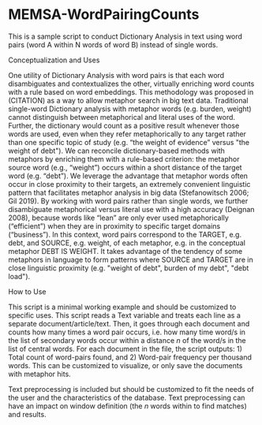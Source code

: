 # MEMSA-WordPairingCounts
This is a sample script to conduct Dictionary Analysis in text using word pairs (word A within N words of word B) instead of single words.

Conceptualization and Uses

One utility of Dictionary Analysis with word pairs is that each word disambiguates and contextualizes the other, virtually enriching word counts with a rule based on word embeddings.
This methodology was proposed in (CITATION) as a way to allow metaphor search in big text data. Traditional single-word Dictionary analysis with metaphor words (e.g. burden, weight) cannot distinguish between metaphorical and literal uses of the word. Further, the dictionary would count as a positive result whenever those words are used, even when they refer metaphorically to any target rather than one specific topic of study (e.g. “the weight of evidence” versus "the weight of debt"). We can reconcile dictionary-based methods with metaphors by enriching them with a rule-based criterion: the metaphor source word (e.g., “weight”) occurs within a short distance of the target word (e.g. “debt”). We leverage the advantage that metaphor words often occur in close proximity to their targets, an extremely convenient linguistic pattern that facilitates metaphor analysis in big data (Stefanowitsch 2006; Gil 2019). By working with word pairs rather than single words, we further disambiguate metaphorical versus literal use with a high accuracy (Deignan 2008), because words like “lean” are only ever used metaphorically (“efficient”) when they are in proximity to specific target domains (“business”).
In this context, word pairs correspond to the TARGET, e.g. debt, and SOURCE, e.g. weight, of each metaphor, e.g. in the conceptual metaphor DEBT IS WEIGHT. It takes advantage of the tendency of some metaphors in language to form patterns where SOURCE and TARGET are in close linguistic proximity (e.g. "weight of debt", burden of my debt", "debt load").


How to Use

This script is a minimal working example and should be customized to specific uses. This script reads a Text variable and treats each line as a separate document/article/text. Then, it goes through each document and counts how many times a word pair occurs, i.e. how many time word/s in the list of secondary words occur within a distance *n* of the word/s in the list of central words. For each document in the file, the script outputs: 1) Total count of word-pairs found, and 2) Word-pair frequency per thousand words. This can be customized to visualize, or only save the documents with metaphor hits.

Text preprocessing is included but should be customized to fit the needs of the user and the characteristics of the database. Text preprocessing can have an impact on window definition (the *n* words within to find matches) and results.



